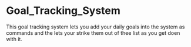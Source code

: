 # Goal_Tracking_System

This goal tracking system lets you add your daily goals into the system as commands and the lets your strike them out of thee list as you get doen with it.

